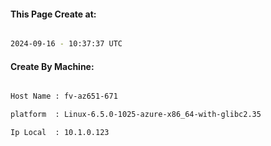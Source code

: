 
   
#### This Page Create at:

```bash

2024-09-16 - 10:37:37 UTC

```

#### Create By Machine:

```bash

Host Name : fv-az651-671

platform  : Linux-6.5.0-1025-azure-x86_64-with-glibc2.35

Ip Local  : 10.1.0.123

```

